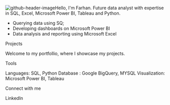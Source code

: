 



![github-header-image](https://github.com/farhan-afzan/farhanafzan/assets/154865484/439e329a-b928-46d8-9a60-596fd52b2ce6)Hello, I'm Farhan. Future data analyst with expertise in SQL, Excel, Microsoft Power BI, Tableau and Python.

- Querying data using SQ;
- Developing dashboards on Microsoft Power BI
- Data analysis and reporting using Microsoft Excel



Projects

Welcome to my portfollio, where I showcase my projects.



Tools

Languages: SQL, Python
Database : Google BigQuery, MYSQL
Visualization: Microsoft Power BI, Tableau


Connect with me

LinkedIn
